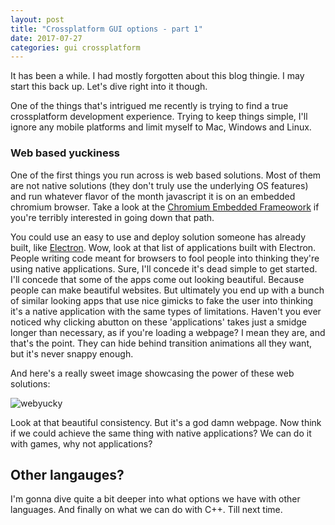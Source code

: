 ```yaml
---
layout: post
title: "Crossplatform GUI options - part 1"
date: 2017-07-27
categories: gui crossplatform
---
```


It has been a while. I had mostly forgotten about this blog thingie. I may start this back up. Let's dive right into it though. 

One of the things that's intrigued me recently is trying to find a true crossplatform development experience. Trying to keep things simple, I'll ignore any mobile platforms and limit myself to Mac, Windows and Linux.

### Web based yuckiness
One of the first things you run across is web based solutions. Most of them are not native solutions (they don't truly use the underlying OS features) and run whatever flavor of the month javascript it is on an embedded chromium browser. Take a look at the [Chromium Embedded Frameowork](https://bitbucket.org/chromiumembedded/cef) if you're terribly interested in going down that path.

You could use an easy to use and deploy solution someone has already built, like [Electron](https://electron.atom.io/). Wow, look at that list of applications built with Electron. People writing code meant for browsers to fool people into thinking they're using native applications. 
Sure, I'll concede it's dead simple to get started. I'll concede that some of the apps come out looking beautiful. Because people can make beautiful websites. But ultimately you end up with a bunch of similar looking apps that use nice gimicks to fake the user into thinking it's a native application with the same types of limitations. Haven't you ever noticed why clicking abutton on these 'applications' takes just a smidge longer than necessary, as if you're loading a webpage? I mean they are, and that's the point. They can hide behind transition animations all they want, but it's never snappy enough.

And here's a really sweet image showcasing the power of these web solutions:

![webyucky](http://excelonwebsolutions.com/img/cwaService_opt830.png)

Look at that beautiful consistency. But it's a god damn webpage. Now think if we could achieve the same thing with native applications? We can do it with games, why not applications?

## Other langauges?

I'm gonna dive quite a bit deeper into what options we have with other languages. And finally on what we can do with C++. Till next time. 

